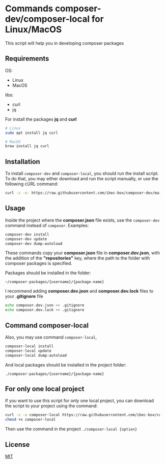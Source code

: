# Commands composer-dev/composer-local for Linux/MacOS

This script will help you in developing composer packages

## Requirements
OS:
- Linux
- MacOS

libs:
- curl
- jq

For install the packages **jq** and **curl**
```bash
# Linux
sudo apt install jq curl

# MacOS
brew install jq curl
```

## Installation

To install `composer-dev` and `composer-local`, you should run the install script. To do that, you may either download and run the script manually, or use the following cURL command:

```bash
curl -s -o- https://raw.githubusercontent.com/ibec-box/composer-dev/main/install.sh | sudo bash
```

## Usage

Inside the project where the **composer.json** file exists, use the `composer-dev` command instead of `composer`. Examples:

```bash
composer-dev install
composer-dev update
composer-dev dump-autoload
```

These commands copy your **composer.json** file in **composer.dev.json**, with the addition of the **"repositories"** key, where the path to the folder with composer packages is specified.

Packages should be installed in the folder:
```
~/composer-packages/{username}/{package-name}
```

I recommend adding **composer.dev.json** and **composer.dev.lock** files to your **.gitignore** file
```bash
echo composer.dev.json >> .gitignore
echo composer.dev.lock >> .gitignore
```

## Command composer-local
Also, you may use command `composer-local`,

```bash
composer-local install
composer-local update
composer-local dump-autoload
```

And local packages should be installed in the project folder:
```
./composer-packages/{username}/{package-name}
```

## For only one local project 
If you want to use this script for only one local project, you can download the script to your project using the command:
```bash
curl -s -o composer-local https://raw.githubusercontent.com/ibec-box/composer-dev/main/composer-local.sh
chmod +x composer-local
```

Then use the command in the project `./composer-local {option}`

## License

[MIT](https://choosealicense.com/licenses/mit/)
